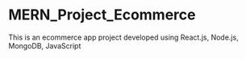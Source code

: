 # MERN_Project_Ecommerce
This is an ecommerce app project developed using React.js, Node.js, MongoDB, JavaScript
